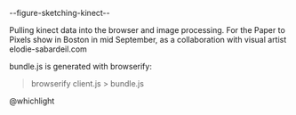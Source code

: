 --figure-sketching-kinect--

Pulling kinect data into the browser and image processing.
For the Paper to Pixels show in Boston in mid September,
as a collaboration with visual artist elodie-sabardeil.com

bundle.js is generated with browserify:

>browserify client.js > bundle.js

@whichlight

